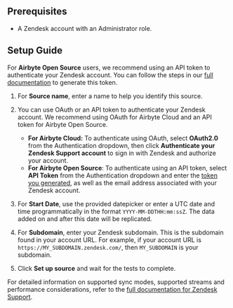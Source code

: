 ## Prerequisites

- A Zendesk account with an Administrator role.

## Setup Guide

<!-- env:oss -->

For **Airbyte Open Source** users, we recommend using an API token to authenticate your Zendesk account. You can follow the steps in our [full documentation](https://docs.airbyte.com/integrations/sources/zendesk-support#enable-api-token-access-and-generate-a-token) to generate this token.

<!-- /env:oss -->

1. For **Source name**, enter a name to help you identify this source.
2. You can use OAuth or an API token to authenticate your Zendesk account. We recommend using OAuth for Airbyte Cloud and an API token for Airbyte Open Source.

   <!-- env:cloud -->
   - **For Airbyte Cloud:** To authenticate using OAuth, select **OAuth2.0** from the Authentication dropdown, then click **Authenticate your Zendesk Support account** to sign in with Zendesk and authorize your account.
   <!-- /env:cloud -->
   <!-- env:oss -->
   - **For Airbyte Open Source**: To authenticate using an API token, select **API Token** from the Authentication dropdown and enter the [token you generated](https://docs.airbyte.com/integrations/sources/zendesk-support#enable-api-token-access-and-generate-a-token), as well as the email address associated with your Zendesk account.
   <!-- /env:oss -->

3. For **Start Date**, use the provided datepicker or enter a UTC date and time programmatically in the format `YYYY-MM-DDTHH:mm:ssZ`. The data added on and after this date will be replicated.
4. For **Subdomain**, enter your Zendesk subdomain. This is the subdomain found in your account URL. For example, if your account URL is `https://MY_SUBDOMAIN.zendesk.com/`, then `MY_SUBDOMAIN` is your subdomain.
5. Click **Set up source** and wait for the tests to complete.

For detailed information on supported sync modes, supported streams and performance considerations, refer to the [full documentation for Zendesk Support](https://docs.airbyte.com/integrations/sources/zendesk-support).
